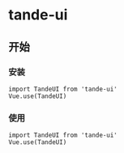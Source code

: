 # tande-ui

## 开始
### 安装
```
import TandeUI from 'tande-ui'
Vue.use(TandeUI)
```

### 使用
```
import TandeUI from 'tande-ui'
Vue.use(TandeUI)
```
